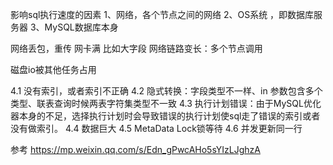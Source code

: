 影响sql执行速度的因素
1、网络，各个节点之间的网络
2、OS系统 ，即数据库服务器
3、MySQL数据库本身


网络丢包，重传
网卡满 比如大字段
网络链路变长：多个节点调用

磁盘io被其他任务占用

4.1 没有索引，或者索引不正确
4.2 隐式转换：字段类型不一样、in 参数包含多个类型、联表查询时候两表字符集类型不一致
4.3 执行计划错误：由于MySQL优化器本身的不足，选择执行计划时会导致错误的执行计划使sql走了错误的索引或者没有做索引。
4.4 数据巨大
4.5 MetaData Lock锁等待
4.6 并发更新同一行


参考
https://mp.weixin.qq.com/s/Edn_gPwcAHo5sYIzLJghzA



































































